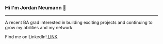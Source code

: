 ### Hi I'm Jordan Neumann 👋
<hr>
<p>A recent BA grad interested in building exciting projects and continuing to grow my abilities and my network
<p>Find me on LinkedIn!<a href="https://www.linkedin.com/in/jneum/"> LINK </a></p>

<!--
**jordanNeu/jordanNeu** is a ✨ _special_ ✨ repository because its `README.md` (this file) appears on your GitHub profile.

Here are some ideas to get you started:

- 🔭 I’m currently working on ...
- 🌱 I’m currently learning ...
- 👯 I’m looking to collaborate on ...
- 🤔 I’m looking for help with ...
- 💬 Ask me about ...
- 📫 How to reach me: ...
- 😄 Pronouns: ...
- ⚡ Fun fact: ...
-->
